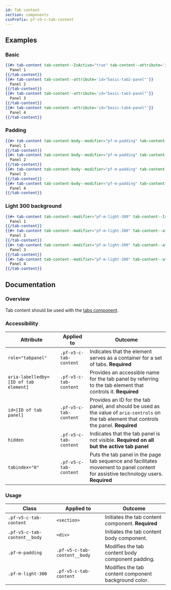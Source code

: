 ```yaml
---
id: Tab content
section: components
cssPrefix: pf-v5-c-tab-content
---
```


## Examples
### Basic
```hbs
{{#> tab-content tab-content--IsActive="true" tab-content--attribute='id="basic-tab1-panel"'}}
  Panel 1
{{/tab-content}}
{{#> tab-content tab-content--attribute='id="basic-tab2-panel"'}}
  Panel 2
{{/tab-content}}
{{#> tab-content tab-content--attribute='id="basic-tab3-panel"'}}
  Panel 3
{{/tab-content}}
{{#> tab-content tab-content--attribute='id="basic-tab4-panel"'}}
  Panel 4
{{/tab-content}}
```

### Padding
```hbs
{{#> tab-content tab-content-body--modifier="pf-m-padding" tab-content--IsActive="true" tab-content--attribute='id="tab1-panel-with-padding"'}}
  Panel 1
{{/tab-content}}
{{#> tab-content tab-content-body--modifier="pf-m-padding" tab-content--attribute='id="tab2-panel-with-padding"'}}
  Panel 2
{{/tab-content}}
{{#> tab-content tab-content-body--modifier="pf-m-padding" tab-content--attribute='id="tab3-panel-with-padding"'}}
  Panel 3
{{/tab-content}}
{{#> tab-content tab-content-body--modifier="pf-m-padding" tab-content--attribute='id="tab4-panel-with-padding"'}}
  Panel 4
{{/tab-content}}
```

### Light 300 background
```hbs
{{#> tab-content tab-content--modifier="pf-m-light-300" tab-content--IsActive="true" tab-content--attribute='id="light-300-tab1-panel"'}}
  Panel 1
{{/tab-content}}
{{#> tab-content tab-content--modifier="pf-m-light-300" tab-content--attribute='id="light-300-tab2-panel"'}}
  Panel 2
{{/tab-content}}
{{#> tab-content tab-content--modifier="pf-m-light-300" tab-content--attribute='id="light-300-tab3-panel"'}}
  Panel 3
{{/tab-content}}
{{#> tab-content tab-content--modifier="pf-m-light-300" tab-content--attribute='id="light-300-tab4-panel"'}}
  Panel 4
{{/tab-content}}
```

## Documentation
### Overview
Tab content should be used with the [tabs component](/components/tabs).

### Accessibility
| Attribute | Applied to | Outcome |
| -- | -- | -- |
| `role="tabpanel"` | `.pf-v5-c-tab-content` | Indicates that the element serves as a container for a set of tabs. **Required** |
| `aria-labelledby=[ID of tab element]` | `.pf-v5-c-tab-content` | Provides an accessible name for the tab panel by referring to the tab element that controls it. **Required**
| `id=[ID of tab panel]` | `.pf-v5-c-tab-content` | Provides an ID for the tab panel, and should be used as the value of `aria-controls` on the tab element that controls the panel.  **Required**
| `hidden` | `.pf-v5-c-tab-content` | Indicates that the tab panel is not visible. **Required on all but the active tab panel**
| `tabindex="0"` | `.pf-v5-c-tab-content` | Puts the tab panel in the page tab sequence and facilitates movement to panel content for assistive technology users. **Required**

### Usage
| Class | Applied to | Outcome |
| -- | -- | -- |
| `.pf-v5-c-tab-content` | `<section>` |  Initiates the tab content component. **Required** |
| `.pf-v5-c-tab-content__body` | `<div>` |  Initiates the tab content body component. |
| `.pf-m-padding` | `.pf-v5-c-tab-content__body` | Modifies the tab content body component padding. |
| `.pf-m-light-300` | `.pf-v5-c-tab-content` |  Modifies the tab content component background color. |
